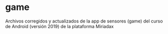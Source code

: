 # game
Archivos corregidos y actualizados de la app de sensores (game) del curso de Android (versión 2019) de la plataforma Miriadax
